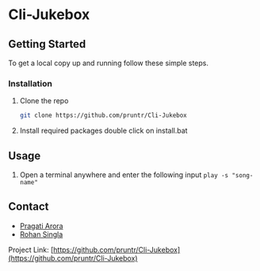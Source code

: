 # Cli-Jukebox

<!-- GETTING STARTED -->
## Getting Started

To get a local copy up and running follow these simple steps.

### Installation

1. Clone the repo
   ```sh
   git clone https://github.com/pruntr/Cli-Jukebox
   ```
2. Install required packages
   double click on install.bat

## Usage

1. Open a terminal anywhere and enter the following input
```play -s "song-name"```

<!-- CONTACT -->
## Contact
- [Pragati Arora](pragatiarora314@gmail.com)
- [Rohan Singla](rohansingla2003@gmail.com)

Project Link: [https://github.com/pruntr/Cli-Jukebox](https://github.com/pruntr/Cli-Jukebox)
